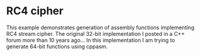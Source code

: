 # RC4 cipher
This example demonstrates generation of assembly functions
implementing RC4 stream cipher.
The original 32-bit implementation I posted in a C++ forum more than 10 years ago...
In this implementation I am trying to generate 64-bit functions using cppasm.
